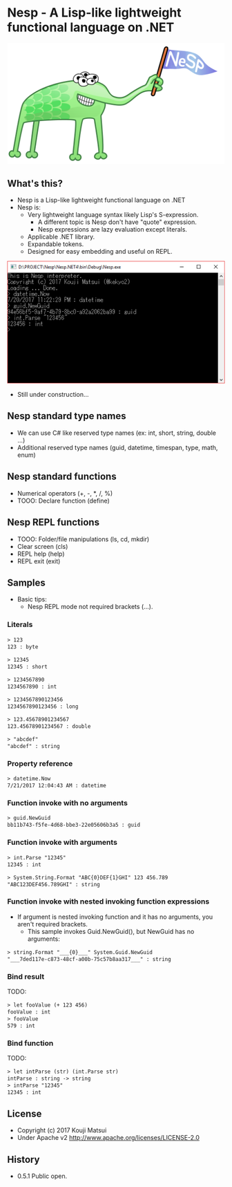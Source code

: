 # Nesp - A Lisp-like lightweight functional language on .NET

![Nesp](Images/Nesp512.png)

## What's this?

* Nesp is a Lisp-like lightweight functional language on .NET
* Nesp is:
  * Very lightweight language syntax likely Lisp's S-expression.
    * A different topic is Nesp don't have "quote" expression.
    * Nesp expressions are lazy evaluation except literals.
  * Applicable .NET library.
  * Expandable tokens.
  * Designed for easy embedding and useful on REPL.

![Nesp (REPL)](Images/NespRepl.png)

* Still under construction...

## Nesp standard type names

* We can use C# like reserved type names (ex: int, short, string, double ...)
* Additional reserved type names (guid, datetime, timespan, type, math, enum)

## Nesp standard functions

* Numerical operators (+, -, *, /, %)
* TOOO: Declare function (define)

## Nesp REPL functions

* TOOO: Folder/file manipulations (ls, cd, mkdir)
* Clear screen (cls)
* REPL help (help)
* REPL exit (exit)

## Samples

* Basic tips:
  * Nesp REPL mode not required brackets (...).

### Literals

```
> 123
123 : byte
```

```
> 12345
12345 : short
```

```
> 1234567890
1234567890 : int
```

```
> 1234567890123456
1234567890123456 : long
```

```
> 123.45678901234567
123.45678901234567 : double
```

```
> "abcdef"
"abcdef" : string
```

### Property reference

```
> datetime.Now
7/21/2017 12:04:43 AM : datetime
```

### Function invoke with no arguments

```
> guid.NewGuid
bb11b743-f5fe-4d68-bbe3-22e05606b3a5 : guid
```

### Function invoke with arguments

```
> int.Parse "12345"
12345 : int
```

```
> System.String.Format "ABC{0}DEF{1}GHI" 123 456.789
"ABC123DEF456.789GHI" : string
```

### Function invoke with nested invoking function expressions

* If argument is nested invoking function and it has no arguments, you aren't required brackets.
  * This sample invokes Guid.NewGuid(), but NewGuid has no arguments:

```
> string.Format "___{0}___" System.Guid.NewGuid
"___7ded117e-c873-48cf-a00b-75c57b8aa317___" : string
```

### Bind result

TODO:

```
> let fooValue (+ 123 456)
fooValue : int
> fooValue
579 : int
```

### Bind function

TODO:

```
> let intParse (str) (int.Parse str)
intParse : string -> string
> intParse "12345"
12345 : int
```

## License
* Copyright (c) 2017 Kouji Matsui
* Under Apache v2 http://www.apache.org/licenses/LICENSE-2.0

## History
* 0.5.1 Public open.
